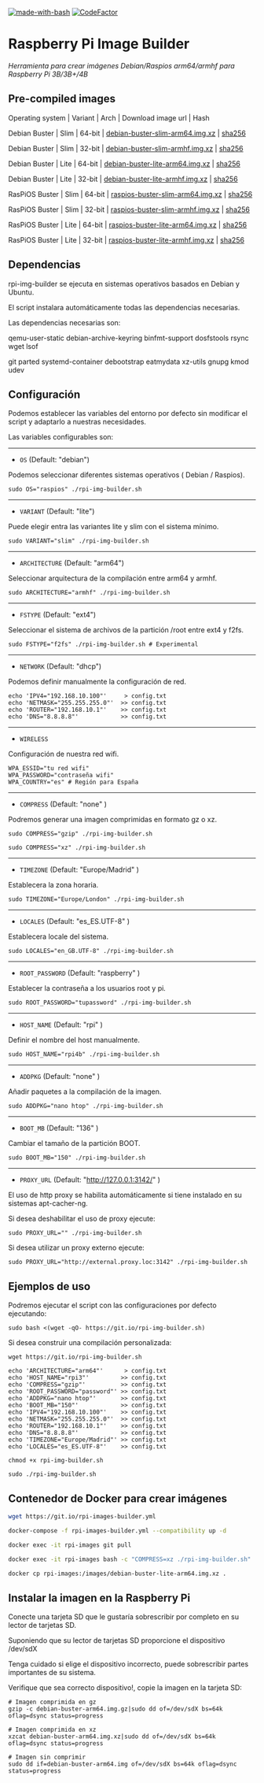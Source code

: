 [![made-with-bash](https://img.shields.io/badge/Made%20with-Bash-1f425f.svg)](https://www.gnu.org/software/bash/)
[![CodeFactor](https://www.codefactor.io/repository/github/frangal/rpi-img-builder/badge/master)](https://www.codefactor.io/repository/github/frangal/rpi-img-builder/overview/master)

# Raspberry Pi Image Builder

_Herramienta para crear imágenes Debian/Raspios arm64/armhf para Raspberry Pi 3B/3B+/4B_


## Pre-compiled images
Operating system | Variant | Arch | Download image url | Hash

Debian Buster | Slim | 64-bit | [debian-buster-slim-arm64.img.xz](https://github.com/FrangaL/rpi-img-builder/releases/download/v1.0.0/debian-buster-slim-arm64.img.xz) | [sha256](https://github.com/FrangaL/rpi-img-builder/releases/download/v1.0.0/debian-buster-slim-arm64.img.sha256)

Debian Buster | Slim | 32-bit | [debian-buster-slim-armhf.img.xz](https://github.com/FrangaL/rpi-img-builder/releases/download/v1.0.0/debian-buster-slim-armhf.img.xz) | [sha256](https://github.com/FrangaL/rpi-img-builder/releases/download/v1.0.0/debian-buster-slim-armhf.img.sha256)

Debian Buster | Lite | 64-bit | [debian-buster-lite-arm64.img.xz](https://github.com/FrangaL/rpi-img-builder/releases/download/v1.0.0/debian-buster-lite-arm64.img.xz) | [sha256](https://github.com/FrangaL/rpi-img-builder/releases/download/v1.0.0/debian-buster-lite-arm64.img.sha256)

Debian Buster | Lite | 32-bit | [debian-buster-lite-armhf.img.xz](https://github.com/FrangaL/rpi-img-builder/releases/download/v1.0.0/debian-buster-lite-armhf.img.xz) | [sha256](https://github.com/FrangaL/rpi-img-builder/releases/download/v1.0.0/debian-buster-lite-armhf.img.sha256)

RasPiOS Buster | Slim | 64-bit | [raspios-buster-slim-arm64.img.xz](https://github.com/FrangaL/rpi-img-builder/releases/download/v1.0.0/raspios-buster-slim-arm64.img.xz) | [sha256](https://github.com/FrangaL/rpi-img-builder/releases/download/v1.0.0/raspios-buster-slim-arm64.img.sha256)

RasPiOS Buster | Slim | 32-bit | [raspios-buster-slim-armhf.img.xz](https://github.com/FrangaL/rpi-img-builder/releases/download/v1.0.0/raspios-buster-slim-armhf.img.xz) | [sha256](https://github.com/FrangaL/rpi-img-builder/releases/download/v1.0.0/raspios-buster-slim-armhf.img.sha256)

RasPiOS Buster | Lite | 64-bit | [raspios-buster-lite-arm64.img.xz](https://github.com/FrangaL/rpi-img-builder/releases/download/v1.0.0/raspios-buster-lite-arm64.img.xz) | [sha256](https://github.com/FrangaL/rpi-img-builder/releases/download/v1.0.0/raspios-buster-lite-arm64.img.sha256)

RasPiOS Buster | Lite | 32-bit | [raspios-buster-lite-armhf.img.xz](https://github.com/FrangaL/rpi-img-builder/releases/download/v1.0.0/raspios-buster-lite-armhf.img.xz) | [sha256](https://github.com/FrangaL/rpi-img-builder/releases/download/v1.0.0/raspios-buster-lite-armhf.img.sha256)

## Dependencias

rpi-img-builder se ejecuta en sistemas operativos basados ​​en Debian y Ubuntu.

El script instalara automáticamente todas las dependencias necesarias.

Las dependencias necesarias son:

qemu-user-static debian-archive-keyring binfmt-support dosfstools rsync wget lsof

git parted systemd-container debootstrap eatmydata xz-utils gnupg kmod udev

## Configuración

Podemos establecer las variables del entorno por defecto sin modificar el script
y adaptarlo a nuestras necesidades.

Las variables configurables son:

---
* `OS` (Default: "debian")

Podemos seleccionar diferentes sistemas operativos ( Debian / Raspios).

```shell
sudo OS="raspios" ./rpi-img-builder.sh
```
---
* `VARIANT` (Default: "lite")

Puede elegir entra las variantes lite y slim con el sistema mínimo.

```shell
sudo VARIANT="slim" ./rpi-img-builder.sh
```
---
* `ARCHITECTURE` (Default: "arm64")

Seleccionar arquitectura de la compilación entre arm64 y armhf.

```shell
sudo ARCHITECTURE="armhf" ./rpi-img-builder.sh
```
---
* `FSTYPE` (Default: "ext4")

Seleccionar el sistema de archivos de la partición /root entre ext4 y f2fs.

```shell
sudo FSTYPE="f2fs" ./rpi-img-builder.sh # Experimental
```
---
* `NETWORK` (Default: "dhcp")

Podemos definir manualmente la configuración de red.

```shell
echo 'IPV4="192.168.10.100"'     > config.txt
echo 'NETMASK="255.255.255.0"'  >> config.txt
echo 'ROUTER="192.168.10.1"'    >> config.txt
echo 'DNS="8.8.8.8"'            >> config.txt
```
---
* `WIRELESS`

Configuración de nuestra red wifi.

```shell
WPA_ESSID="tu red wifi"
WPA_PASSWORD="contraseña wifi"
WPA_COUNTRY="es" # Región para España
```
---
* `COMPRESS` (Default: "none" )

Podremos generar una imagen comprimidas en formato gz o xz.

```shell
sudo COMPRESS="gzip" ./rpi-img-builder.sh

sudo COMPRESS="xz" ./rpi-img-builder.sh
```  
---
* `TIMEZONE` (Default: "Europe/Madrid" )

Establecera la zona horaria.

```shell
sudo TIMEZONE="Europe/London" ./rpi-img-builder.sh
```
---
* `LOCALES` (Default: "es_ES.UTF-8" )

Establecera locale del sistema.

```shell
sudo LOCALES="en_GB.UTF-8" ./rpi-img-builder.sh
```
---
* `ROOT_PASSWORD` (Default: "raspberry" )

Establecer la contraseña a los usuarios root y pi.

```shell
sudo ROOT_PASSWORD="tupassword" ./rpi-img-builder.sh
```
---
* `HOST_NAME` (Default: "rpi" )

Definir el nombre del host manualmente.

```shell
sudo HOST_NAME="rpi4b" ./rpi-img-builder.sh
```
---
* `ADDPKG` (Default: "none" )

Añadir paquetes a la compilación de la imagen.

```shell
sudo ADDPKG="nano htop" ./rpi-img-builder.sh
```
---
* `BOOT_MB` (Default: "136" )

Cambiar el tamaño de la partición BOOT.

```shell
sudo BOOT_MB="150" ./rpi-img-builder.sh
```
---
* `PROXY_URL` (Default: "http://127.0.0.1:3142/" )

El uso de http proxy se habilita automáticamente si tiene instalado en su sistemas
apt-cacher-ng.

Si desea deshabilitar el uso de proxy ejecute:

```shell
sudo PROXY_URL="" ./rpi-img-builder.sh
```

Si desea utilizar un proxy externo ejecute:

```shell
sudo PROXY_URL="http://external.proxy.loc:3142" ./rpi-img-builder.sh
```

## Ejemplos de uso

Podremos ejecutar el script con las configuraciones por defecto ejecutando:

```shell
sudo bash <(wget -qO- https://git.io/rpi-img-builder.sh)
```
Si desea construir una compilación personalizada:

```shell
wget https://git.io/rpi-img-builder.sh

echo 'ARCHITECTURE="arm64"'      > config.txt
echo 'HOST_NAME="rpi3"'         >> config.txt
echo 'COMPRESS="gzip"'          >> config.txt
echo 'ROOT_PASSWORD="password"' >> config.txt
echo 'ADDPKG="nano htop"'       >> config.txt
echo 'BOOT_MB="150"'            >> config.txt
echo 'IPV4="192.168.10.100"'    >> config.txt
echo 'NETMASK="255.255.255.0"'  >> config.txt
echo 'ROUTER="192.168.10.1"'    >> config.txt
echo 'DNS="8.8.8.8"'            >> config.txt
echo 'TIMEZONE="Europe/Madrid"' >> config.txt
echo 'LOCALES="es_ES.UTF-8"'    >> config.txt

chmod +x rpi-img-builder.sh

sudo ./rpi-img-builder.sh
```

## Contenedor de Docker para crear imágenes

```bash
wget https://git.io/rpi-images-builder.yml

docker-compose -f rpi-images-builder.yml --compatibility up -d

docker exec -it rpi-images git pull

docker exec -it rpi-images bash -c "COMPRESS=xz ./rpi-img-builder.sh"

docker cp rpi-images:/images/debian-buster-lite-arm64.img.xz .
```

## Instalar la imagen en la Raspberry Pi

Conecte una tarjeta SD que le gustaría sobrescribir por completo en su lector de tarjetas SD.

Suponiendo que su lector de tarjetas SD proporcione el dispositivo /dev/sdX

Tenga cuidado si elige el dispositivo incorrecto, puede sobrescribir
partes importantes de su sistema.

Verifique que sea correcto dispositivo!, copie la imagen en la tarjeta SD:

```shell
# Imagen comprimida en gz
gzip -c debian-buster-arm64.img.gz|sudo dd of=/dev/sdX bs=64k oflag=dsync status=progress

# Imagen comprimida en xz
xzcat debian-buster-arm64.img.xz|sudo dd of=/dev/sdX bs=64k oflag=dsync status=progress

# Imagen sin comprimir
sudo dd if=debian-buster-arm64.img of=/dev/sdX bs=64k oflag=dsync status=progress
```
